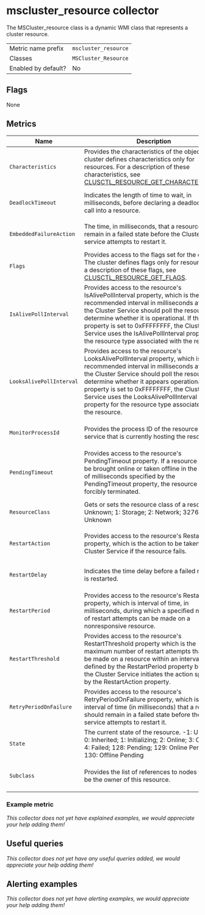 # mscluster_resource collector

The MSCluster_resource class is a dynamic WMI class that represents a cluster resource.

|||
-|-
Metric name prefix  | `mscluster_resource`
Classes             | `MSCluster_Resource`
Enabled by default? | No

## Flags

None

## Metrics

Name | Description | Type | Labels
-----|-------------|------|-------
`Characteristics` | Provides the characteristics of the object. The cluster defines characteristics only for resources. For a description of these characteristics, see [CLUSCTL_RESOURCE_GET_CHARACTERISTICS](https://docs.microsoft.com/en-us/previous-versions/windows/desktop/mscs/clusctl-resource-get-characteristics). | gauge | `type`, `owner_group`, `owner_node`, `name`
`DeadlockTimeout` | Indicates the length of time to wait, in milliseconds, before declaring a deadlock in any call into a resource. | gauge | `type`, `owner_group`, `owner_node`, `name`
`EmbeddedFailureAction` | The time, in milliseconds, that a resource should remain in a failed state before the Cluster service attempts to restart it. | gauge | `type`, `owner_group`, `owner_node`, `name`
`Flags` | Provides access to the flags set for the object. The cluster defines flags only for resources. For a description of these flags, see [CLUSCTL_RESOURCE_GET_FLAGS](https://docs.microsoft.com/en-us/previous-versions/windows/desktop/mscs/clusctl-resource-get-flags). | gauge | `type`, `owner_group`, `owner_node`, `name`
`IsAlivePollInterval` | Provides access to the resource's IsAlivePollInterval property, which is the recommended interval in milliseconds at which the Cluster Service should poll the resource to determine whether it is operational. If the property is set to 0xFFFFFFFF, the Cluster Service uses the IsAlivePollInterval property for the resource type associated with the resource. | gauge | `type`, `owner_group`, `owner_node`, `name`
`LooksAlivePollInterval` | Provides access to the resource's LooksAlivePollInterval property, which is the recommended interval in milliseconds at which the Cluster Service should poll the resource to determine whether it appears operational. If the property is set to 0xFFFFFFFF, the Cluster Service uses the LooksAlivePollInterval property for the resource type associated with the resource. | gauge | `type`, `owner_group`, `owner_node`, `name`
`MonitorProcessId` | Provides the process ID of the resource host service that is currently hosting the resource. | gauge | `type`, `owner_group`, `owner_node`, `name`
`PendingTimeout` | Provides access to the resource's PendingTimeout property. If a resource cannot be brought online or taken offline in the number of milliseconds specified by the PendingTimeout property, the resource is forcibly terminated. | gauge | `type`, `owner_group`, `owner_node`, `name`
`ResourceClass` | Gets or sets the resource class of a resource. 0: Unknown; 1: Storage; 2: Network; 32768: Unknown | gauge | `type`, `owner_group`, `owner_node`, `name`
`RestartAction` | Provides access to the resource's RestartAction property, which is the action to be taken by the Cluster Service if the resource fails. | gauge | `type`, `owner_group`, `owner_node`, `name`
`RestartDelay` | Indicates the time delay before a failed resource is restarted. | gauge | `type`, `owner_group`, `owner_node`, `name`
`RestartPeriod` | Provides access to the resource's RestartPeriod property, which is interval of time, in milliseconds, during which a specified number of restart attempts can be made on a nonresponsive resource. | gauge | `type`, `owner_group`, `owner_node`, `name`
`RestartThreshold` | Provides access to the resource's RestartThreshold property which is the maximum number of restart attempts that can be made on a resource within an interval defined by the RestartPeriod property before the Cluster Service initiates the action specified by the RestartAction property. | gauge | `type`, `owner_group`, `owner_node`, `name`
`RetryPeriodOnFailure` | Provides access to the resource's RetryPeriodOnFailure property, which is the interval of time (in milliseconds) that a resource should remain in a failed state before the Cluster service attempts to restart it. | gauge | `type`, `owner_group`, `owner_node`, `name`
`State` | The current state of the resource. -1: Unknown; 0: Inherited; 1: Initializing; 2: Online; 3: Offline; 4: Failed; 128: Pending; 129: Online Pending; 130: Offline Pending | gauge | `type`, `owner_group`, `owner_node`, `name`
`Subclass` | Provides the list of references to nodes that can be the owner of this resource. | gauge | `type`, `owner_group`, `owner_node`, `name`

### Example metric
_This collector does not yet have explained examples, we would appreciate your help adding them!_

## Useful queries
_This collector does not yet have any useful queries added, we would appreciate your help adding them!_

## Alerting examples
_This collector does not yet have alerting examples, we would appreciate your help adding them!_
